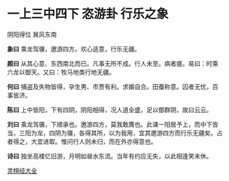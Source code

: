 # 一上三中四下 恣游卦 行乐之象

阴阳得位 巽风东南

**象曰** 乘龙驾骥，邀游四方。欢心适意，行乐无疆。

**颜曰** 从其心意、东西南北而已。凡事无所不成。行人未至。病者瘥。易曰：时乘六龙以御天。又曰：牧马地类行地无疆。

**何曰** 捕盗及失物皆得，孕生男、市贾有利。求婚自合。田蚕称意。囚者无忧，百事皆济。

**陈曰** 上中皆阳，下有四阴，阴阳相得，况人道全盛，足以御群阴，故曰云云。

**刘曰** 乘龙驾骥，下顺承也。邀游四方，莫我敢膺也。此课一阳居予上，而中下皆当，三阳为龙，四阴为骥，各得其所，以为我用，宜其邀游四方而行乐无疆矣。占者得之，大宜进取。惟问行人则未归，而在外亦得意也。

**诗曰** 独坐高楼忆旧游，月明如昼水东流。当年有约应无失，以此相逢笑未休。

[灵棋经大全](README.md)
